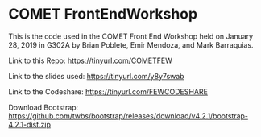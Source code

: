 # COMET FrontEndWorkshop
This is the code used in the COMET Front End Workshop held on January 28, 2019 in G302A by Brian Poblete, Emir Mendoza, and Mark Barraquias.

Link to this Repo: https://tinyurl.com/COMETFEW 

Link to the slides used: https://tinyurl.com/y8y7swab

Link to the Codeshare: https://tinyurl.com/FEWCODESHARE

Download Bootstrap: https://github.com/twbs/bootstrap/releases/download/v4.2.1/bootstrap-4.2.1-dist.zip

